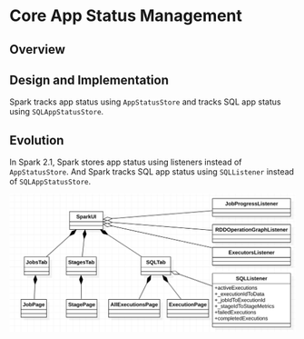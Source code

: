 # Core App Status Management

## Overview



## Design and Implementation

Spark tracks app status using `AppStatusStore` and tracks SQL app status using `SQLAppStatusStore`.


## Evolution
In Spark 2.1, Spark stores app status using listeners instead of `AppStatusStore`. And Spark tracks
SQL app status using `SQLListener` instead of `SQLAppStatusStore`.

![status (Spark 2.1)](status-2.1.png)
